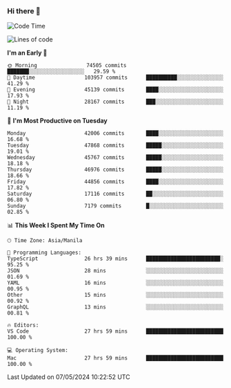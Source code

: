### Hi there 👋

<!--START_SECTION:waka-->
![Code Time](http://img.shields.io/badge/Code%20Time-5%2C131%20hrs%204%20mins-blue)

![Lines of code](https://img.shields.io/badge/From%20Hello%20World%20I%27ve%20Written-113.4%20million%20lines%20of%20code-blue)

**I'm an Early 🐤** 

```text
🌞 Morning                74505 commits       ███████░░░░░░░░░░░░░░░░░░   29.59 % 
🌆 Daytime                103957 commits      ██████████░░░░░░░░░░░░░░░   41.29 % 
🌃 Evening                45139 commits       ████░░░░░░░░░░░░░░░░░░░░░   17.93 % 
🌙 Night                  28167 commits       ███░░░░░░░░░░░░░░░░░░░░░░   11.19 % 
```
📅 **I'm Most Productive on Tuesday** 

```text
Monday                   42006 commits       ████░░░░░░░░░░░░░░░░░░░░░   16.68 % 
Tuesday                  47868 commits       █████░░░░░░░░░░░░░░░░░░░░   19.01 % 
Wednesday                45767 commits       █████░░░░░░░░░░░░░░░░░░░░   18.18 % 
Thursday                 46976 commits       █████░░░░░░░░░░░░░░░░░░░░   18.66 % 
Friday                   44856 commits       ████░░░░░░░░░░░░░░░░░░░░░   17.82 % 
Saturday                 17116 commits       ██░░░░░░░░░░░░░░░░░░░░░░░   06.80 % 
Sunday                   7179 commits        █░░░░░░░░░░░░░░░░░░░░░░░░   02.85 % 
```


📊 **This Week I Spent My Time On** 

```text
🕑︎ Time Zone: Asia/Manila

💬 Programming Languages: 
TypeScript               26 hrs 39 mins      ████████████████████████░   95.25 % 
JSON                     28 mins             ░░░░░░░░░░░░░░░░░░░░░░░░░   01.69 % 
YAML                     16 mins             ░░░░░░░░░░░░░░░░░░░░░░░░░   00.95 % 
Other                    15 mins             ░░░░░░░░░░░░░░░░░░░░░░░░░   00.92 % 
GraphQL                  13 mins             ░░░░░░░░░░░░░░░░░░░░░░░░░   00.81 % 

🔥 Editors: 
VS Code                  27 hrs 59 mins      █████████████████████████   100.00 % 

💻 Operating System: 
Mac                      27 hrs 59 mins      █████████████████████████   100.00 % 
```


 Last Updated on 07/05/2024 10:22:52 UTC
<!--END_SECTION:waka-->


<!--
**rad182/rad182** is a ✨ _special_ ✨ repository because its `README.md` (this file) appears on your GitHub profile.

Here are some ideas to get you started:

- 🔭 I’m currently working on ...
- 🌱 I’m currently learning ...
- 👯 I’m looking to collaborate on ...
- 🤔 I’m looking for help with ...
- 💬 Ask me about ...
- 📫 How to reach me: ...
- 😄 Pronouns: ...
- ⚡ Fun fact: ...
-->
